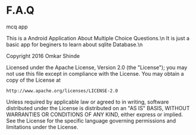 # F.A.Q
mcq app

This is a Android Application About Multiple Choice Questions.\n
It is just a basic app for beginers to learn about sqlite Database.\n


Copyright 2016 Omkar Shinde
                           
Licensed under the Apache License, Version 2.0 (the "License");
you may not use this file except in compliance with the License.
You may obtain a copy of the License at

    http://www.apache.org/licenses/LICENSE-2.0

Unless required by applicable law or agreed to in writing, software
distributed under the License is distributed on an "AS IS" BASIS,
WITHOUT WARRANTIES OR CONDITIONS OF ANY KIND, either express or implied.
See the License for the specific language governing permissions and
limitations under the License.
